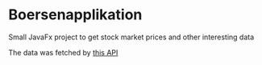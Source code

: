 # Boersenapplikation
Small JavaFx project to get stock market prices and other interesting data

The data was fetched by [this API](https://financequotes-api.com)
